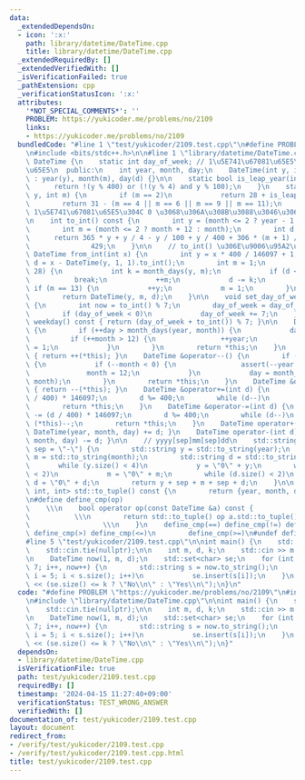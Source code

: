 ```yaml
---
data:
  _extendedDependsOn:
  - icon: ':x:'
    path: library/datetime/DateTime.cpp
    title: library/datetime/DateTime.cpp
  _extendedRequiredBy: []
  _extendedVerifiedWith: []
  _isVerificationFailed: true
  _pathExtension: cpp
  _verificationStatusIcon: ':x:'
  attributes:
    '*NOT_SPECIAL_COMMENTS*': ''
    PROBLEM: https://yukicoder.me/problems/no/2109
    links:
    - https://yukicoder.me/problems/no/2109
  bundledCode: "#line 1 \"test/yukicoder/2109.test.cpp\"\n#define PROBLEM \"https://yukicoder.me/problems/no/2109\"\
    \n#include <bits/stdc++.h>\n\n#line 1 \"library/datetime/DateTime.cpp\"\nclass\
    \ DateTime {\n    static int day_of_week; // 1\u5E741\u67081\u65E5\u306E\u66DC\
    \u65E5\n  public:\n    int year, month, day;\n    DateTime(int y, int m, int d)\
    \ : year(y), month(m), day(d) {}\n\n    static bool is_leap_year(int y) {\n  \
    \      return !(y % 400) or (!(y % 4) and y % 100);\n    }\n    static int month_days(int\
    \ y, int m) {\n        if (m == 2)\n            return 28 + is_leap_year(y);\n\
    \        return 31 - (m == 4 || m == 6 || m == 9 || m == 11);\n    }\n\n    //\
    \ 1\u5E741\u67081\u65E5\u304C 0 \u3068\u306A\u308B\u3088\u3046\u306B\u5909\u63DB\
    \n    int to_int() const {\n        int y = (month <= 2 ? year - 1 : year);\n\
    \        int m = (month <= 2 ? month + 12 : month);\n        int d = day;\n  \
    \      return 365 * y + y / 4 - y / 100 + y / 400 + 306 * (m + 1) / 10 + d -\n\
    \               429;\n    }\n\n    // to_int() \u306E\u9006\u95A2\u6570\n    static\
    \ DateTime from_int(int x) {\n        int y = x * 400 / 146097 + 1;\n        int\
    \ d = x - DateTime(y, 1, 1).to_int();\n        int m = 1;\n        while (d >=\
    \ 28) {\n            int k = month_days(y, m);\n            if (d < k)\n     \
    \           break;\n            ++m;\n            d -= k;\n        }\n       \
    \ if (m == 13) {\n            ++y;\n            m = 1;\n        }\n        ++d;\n\
    \        return DateTime(y, m, d);\n    }\n\n    void set_day_of_week(int day_of_week_)\
    \ {\n        int now = to_int() % 7;\n        day_of_week = day_of_week_ - now;\n\
    \        if (day_of_week < 0)\n            day_of_week += 7;\n    }\n\n    int\
    \ weekday() const { return (day_of_week + to_int()) % 7; }\n\n    DateTime &operator++()\
    \ {\n        if (++day > month_days(year, month)) {\n            day = 1;\n  \
    \          if (++month > 12) {\n                ++year;\n                month\
    \ = 1;\n            }\n        }\n        return *this;\n    }\n    DateTime &operator++(int)\
    \ { return ++(*this); }\n    DateTime &operator--() {\n        if (--day < 0)\
    \ {\n            if (--month < 0) {\n                assert(--year >= 1);\n  \
    \              month = 12;\n            }\n            day = month_days(year,\
    \ month);\n        }\n        return *this;\n    }\n    DateTime &operator--(int)\
    \ { return --(*this); }\n    DateTime &operator+=(int d) {\n        year += (d\
    \ / 400) * 146097;\n        d %= 400;\n        while (d--)\n            (*this)++;\n\
    \        return *this;\n    }\n    DateTime &operator-=(int d) {\n        year\
    \ -= (d / 400) * 146097;\n        d %= 400;\n        while (d--)\n           \
    \ (*this)--;\n        return *this;\n    }\n    DateTime operator+(int d) { return\
    \ DateTime(year, month, day) += d; }\n    DateTime operator-(int d) { return DateTime(year,\
    \ month, day) -= d; }\n\n    // yyyy[sep]mm[sep]dd\n    std::string to_string(std::string\
    \ sep = \"-\") {\n        std::string y = std::to_string(year);\n        std::string\
    \ m = std::to_string(month);\n        std::string d = std::to_string(day);\n \
    \       while (y.size() < 4)\n            y = \"0\" + y;\n        while (m.size()\
    \ < 2)\n            m = \"0\" + m;\n        while (d.size() < 2)\n           \
    \ d = \"0\" + d;\n        return y + sep + m + sep + d;\n    }\n\n    std::tuple<int,\
    \ int, int> std::to_tuple() const {\n        return {year, month, day};\n    }\n\
    \n#define define_cmp(op)                                                     \
    \    \\\n    bool operator op(const DateTime &a) const {                     \
    \           \\\n        return std::to_tuple() op a.std::to_tuple();         \
    \                  \\\n    }\n    define_cmp(==) define_cmp(!=) define_cmp(<)\
    \ define_cmp(>) define_cmp(<=)\n        define_cmp(>=)\n#undef define_cmp\n};\n\
    #line 5 \"test/yukicoder/2109.test.cpp\"\n\nint main() {\n    std::ios::sync_with_stdio(false);\n\
    \    std::cin.tie(nullptr);\n\n    int m, d, k;\n    std::cin >> m >> d >> k;\n\
    \n    DateTime now(1, m, d);\n    std::set<char> se;\n    for (int i = 0; i <\
    \ 7; i++, now++) {\n        std::string s = now.to_string();\n        for (int\
    \ i = 5; i < s.size(); i++)\n            se.insert(s[i]);\n    }\n    std::cout\
    \ << (se.size() <= k ? \"No\\n\" : \"Yes\\n\");\n}\n"
  code: "#define PROBLEM \"https://yukicoder.me/problems/no/2109\"\n#include <bits/stdc++.h>\n\
    \n#include \"library/datetime/DateTime.cpp\"\n\nint main() {\n    std::ios::sync_with_stdio(false);\n\
    \    std::cin.tie(nullptr);\n\n    int m, d, k;\n    std::cin >> m >> d >> k;\n\
    \n    DateTime now(1, m, d);\n    std::set<char> se;\n    for (int i = 0; i <\
    \ 7; i++, now++) {\n        std::string s = now.to_string();\n        for (int\
    \ i = 5; i < s.size(); i++)\n            se.insert(s[i]);\n    }\n    std::cout\
    \ << (se.size() <= k ? \"No\\n\" : \"Yes\\n\");\n}"
  dependsOn:
  - library/datetime/DateTime.cpp
  isVerificationFile: true
  path: test/yukicoder/2109.test.cpp
  requiredBy: []
  timestamp: '2024-04-15 11:27:40+09:00'
  verificationStatus: TEST_WRONG_ANSWER
  verifiedWith: []
documentation_of: test/yukicoder/2109.test.cpp
layout: document
redirect_from:
- /verify/test/yukicoder/2109.test.cpp
- /verify/test/yukicoder/2109.test.cpp.html
title: test/yukicoder/2109.test.cpp
---
```

